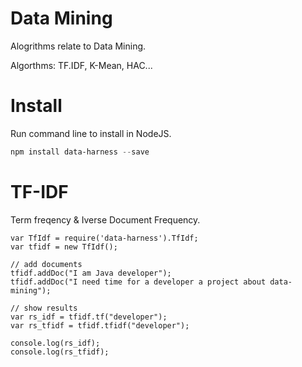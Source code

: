 # Data Mining
Alogrithms relate to Data Mining.

Algorthms: TF.IDF, K-Mean, HAC...

# Install
Run command line to install in NodeJS.
```PowerShell
npm install data-harness --save
```
# TF-IDF
Term freqency & Iverse Document Frequency.
```node
var TfIdf = require('data-harness').TfIdf;
var tfidf = new TfIdf();

// add documents
tfidf.addDoc("I am Java developer");
tfidf.addDoc("I need time for a developer a project about data-mining");

// show results
var rs_idf = tfidf.tf("developer");
var rs_tfidf = tfidf.tfidf("developer");

console.log(rs_idf);
console.log(rs_tfidf);
```
